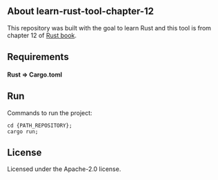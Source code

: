 ## About learn-rust-tool-chapter-12

This repository was built with the goal to learn Rust and this tool is from chapter 12 of [Rust book](https://doc.rust-lang.org/stable/book/ch12-00-an-io-project.html).


## Requirements

#### Rust => Cargo.toml


## Run

Commands to run the project:

```
cd {PATH_REPOSITORY};
cargo run;
```


## License

Licensed under the Apache-2.0 license.